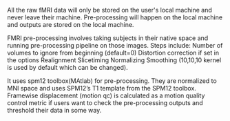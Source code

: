 All the raw fMRI data will only be stored on the user's local machine and never leave their machine. Pre-processing will happen on the local machine and outputs are stored on the local machine. 

FMRI pre-processing involves taking subjects in their native space and running pre-processing pipeline on those images. Steps include:
Number of volumes to ignore from beginning (default=0)
Distortion correction if set in the options
Realignment
Slicetiming
Normalizing
Smoothing (10,10,10 kernel is used by default which can be changed). 

It uses spm12 toolbox(MAtlab) for pre-processing. They are normalized to MNI space and uses SPM12’s T1 template from the SPM12 toolbox. Framewise displacement (motion qc) is calculated as a motion quality control metric if users want to check the pre-processing outputs and threshold their data in some way.
